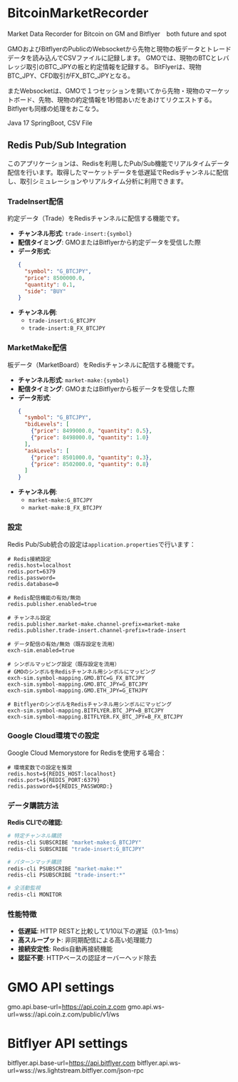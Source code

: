 # BitcoinMarketRecorder
Market Data Recorder for Bitcoin on GM and Bitflyer　both future and spot

GMOおよびBitflyerのPublicのWebsocketから先物と現物の板データとトレードデータを読み込んでCSVファイルに記録します。
GMOでは、現物のBTCとレバレッジ取引のBTC_JPYの板と約定情報を記録する。
BitFlyerは、現物BTC_JPY、CFD取引がFX_BTC_JPYとなる。

またWebsocketは、GMOで１つセッションを開いてから先物・現物のマーケットボード、先物、現物の約定情報を1秒間あいだをあけてリクエストする。
Bitflyerも同様の処理をおこなう。

Java 17 SpringBoot, CSV File

## Redis Pub/Sub Integration

このアプリケーションは、Redisを利用したPub/Sub機能でリアルタイムデータ配信を行います。取得したマーケットデータを低遅延でRedisチャンネルに配信し、取引シミュレーションやリアルタイム分析に利用できます。

### TradeInsert配信

約定データ（Trade）をRedisチャンネルに配信する機能です。

- **チャンネル形式**: `trade-insert:{symbol}`
- **配信タイミング**: GMOまたはBitflyerから約定データを受信した際
- **データ形式**:
  ```json
  {
    "symbol": "G_BTCJPY",
    "price": 8500000.0,
    "quantity": 0.1,
    "side": "BUY"
  }
  ```
- **チャンネル例**:
  - `trade-insert:G_BTCJPY`
  - `trade-insert:B_FX_BTCJPY`

### MarketMake配信

板データ（MarketBoard）をRedisチャンネルに配信する機能です。

- **チャンネル形式**: `market-make:{symbol}`
- **配信タイミング**: GMOまたはBitflyerから板データを受信した際
- **データ形式**:
  ```json
  {
    "symbol": "G_BTCJPY",
    "bidLevels": [
      {"price": 8499000.0, "quantity": 0.5},
      {"price": 8498000.0, "quantity": 1.0}
    ],
    "askLevels": [
      {"price": 8501000.0, "quantity": 0.3},
      {"price": 8502000.0, "quantity": 0.8}
    ]
  }
  ```
- **チャンネル例**:
  - `market-make:G_BTCJPY`
  - `market-make:B_FX_BTCJPY`

### 設定

Redis Pub/Sub統合の設定は`application.properties`で行います：

```properties
# Redis接続設定
redis.host=localhost
redis.port=6379
redis.password=
redis.database=0

# Redis配信機能の有効/無効
redis.publisher.enabled=true

# チャンネル設定
redis.publisher.market-make.channel-prefix=market-make
redis.publisher.trade-insert.channel-prefix=trade-insert

# データ配信の有効/無効（既存設定を流用）
exch-sim.enabled=true

# シンボルマッピング設定（既存設定を流用）
# GMOのシンボルをRedisチャンネル用シンボルにマッピング
exch-sim.symbol-mapping.GMO.BTC=G_FX_BTCJPY
exch-sim.symbol-mapping.GMO.BTC_JPY=G_BTCJPY
exch-sim.symbol-mapping.GMO.ETH_JPY=G_ETHJPY

# BitflyerのシンボルをRedisチャンネル用シンボルにマッピング
exch-sim.symbol-mapping.BITFLYER.BTC_JPY=B_BTCJPY
exch-sim.symbol-mapping.BITFLYER.FX_BTC_JPY=B_FX_BTCJPY
```

### Google Cloud環境での設定

Google Cloud Memorystore for Redisを使用する場合：

```properties
# 環境変数での設定を推奨
redis.host=${REDIS_HOST:localhost}
redis.port=${REDIS_PORT:6379}
redis.password=${REDIS_PASSWORD:}
```

### データ購読方法

**Redis CLIでの確認:**
```bash
# 特定チャンネル購読
redis-cli SUBSCRIBE "market-make:G_BTCJPY"
redis-cli SUBSCRIBE "trade-insert:G_BTCJPY"

# パターンマッチ購読
redis-cli PSUBSCRIBE "market-make:*"
redis-cli PSUBSCRIBE "trade-insert:*"

# 全活動監視
redis-cli MONITOR
```

### 性能特徴

- **低遅延**: HTTP RESTと比較して1/10以下の遅延（0.1-1ms）
- **高スループット**: 非同期配信による高い処理能力
- **接続安定性**: Redis自動再接続機能
- **認証不要**: HTTPベースの認証オーバーヘッド除去

# GMO API settings
gmo.api.base-url=https://api.coin.z.com
gmo.api.ws-url=wss://api.coin.z.com/public/v1/ws


# Bitflyer API settings
bitflyer.api.base-url=https://api.bitflyer.com
bitflyer.api.ws-url=wss://ws.lightstream.bitflyer.com/json-rpc 




